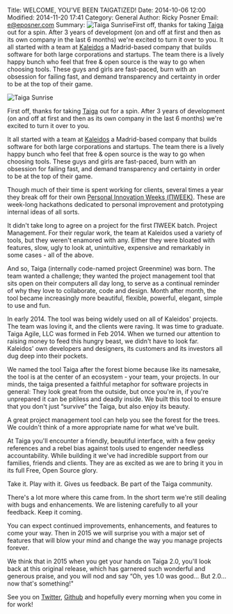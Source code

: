 Title: WELCOME, YOU'VE BEEN TAIGATIZED!
Date: 2014-10-06 12:00
Modified: 2014-11-20 17:41
Category: General
Author: Ricky Posner
Email: e@eposner.com
Summary: ![Taiga Sunrise](https://unsplash.imgix.net/reserve/m6rT4MYFQ7CT8j9m2AEC_JakeGivens%20-%20Sunset%20in%20the%20Park.JPG?q=75&fm=jpg&auto=format&s=0798c4e39d1acb580b25a93863dcae97)First off, thanks for taking [Taiga](https://taiga.io "Taiga.io") out for a spin. After 3 years of development (on and off at first and then as its own company in the last 6 months) we're excited to turn it over to you. It all started with a team at [Kaleidos](http://kaleidos.net "Kaleidos OpenSource") a Madrid-based company that builds software for both large corporations and startups. The team there is a lively happy bunch who feel that free & open source is the way to go when choosing tools. These guys and girls are fast-paced, burn with an obsession for failing fast, and demand transparency and certainty in order to be at the top of their game.

![Taiga Sunrise](https://unsplash.imgix.net/reserve/m6rT4MYFQ7CT8j9m2AEC_JakeGivens%20-%20Sunset%20in%20the%20Park.JPG?q=75&fm=jpg&auto=format&s=0798c4e39d1acb580b25a93863dcae97)

First off, thanks for taking [Taiga][taiga] out for a spin. After 3 years of development (on and off at first and then as its own company in the last 6 months) we're excited to turn it over to you.

It all started with a team at [Kaleidos][kaleidos] a Madrid-based company that builds software for both large corporations and startups. The team there is a lively happy bunch who feel that free & open source is the way to go when choosing tools. These guys and girls are fast-paced, burn with an obsession for failing fast, and demand transparency and certainty in order to be at the top of their game.

Though much of their time is spent working for clients, several times a year they break off for their own [Personal Innovation Weeks (ΠWEEK)][piweek]. These are week-long hackathons dedicated to personal improvement and prototyping internal ideas of all sorts.

It didn't take long to agree on a project for the first ΠWEEK batch. Project Management. For their regular work, the team at Kaleidos used a variety of tools, but they weren't enamored with any. Either they were bloated with features, slow, ugly to look at, unintuitive, expensive and remarkably in some cases - all of the above.

And so, Taiga (internally code-named project Greenmine) was born. The team wanted a challenge; they wanted the project management tool that sits open on their computers all day long, to serve as a continual reminder of why they love to collaborate, code and design. Month after month, the tool became increasingly more beautiful, flexible, powerful, elegant, simple to use and fun.

In early 2014. The tool was being widely used on all of Kaleidos' projects. The team was loving it, and the clients were raving. It was time to graduate. Taiga Agile, LLC was formed in Feb 2014. When we turned our attention to raising money to feed this hungry beast, we didn't have to look far. Kaleidos' own developers and designers, its customers and its investors all dug deep into their pockets.

We named the tool Taiga after the forest biome because like its namesake, the tool is at the center of an ecosystem - your team, your projects. In our minds, the taiga presented a faithful metaphor for software projects in general: They look great from the outside, but once you're in, if you're unprepared it can be pitiless and deadly inside. We built this tool to ensure that you don't just “survive” the Taiga, but also enjoy its beauty.

A great project management tool can help you see the forest for the trees. We couldn't think of a more appropriate name for what we've built.

At Taiga you'll encounter a friendly, beautiful interface, with a few geeky references and a rebel bias against tools used to engender needless accountability. While building it we've had incredible support from our families, friends and clients. They are as excited as we are to bring it you in its full Free, Open Source glory.

Take it. Play with it. Gives us feedback. Be part of the Taiga community.

There's a lot more where this came from. In the short term we're still dealing with bugs and enhancements. We are listening carefully to all your feedback. Keep it coming.

You can expect continued improvements, enhancements, and features to come your way. Then in 2015 we will surprise you with a major set of features that will blow your mind and change the way you manage projects forever.

We think that in 2015 when you get your hands on Taiga 2.0, you'll look back at this original release, which has garnered such wonderful and generous praise, and you will nod and say “Oh, yes 1.0 was good… But 2.0… now that's something!"

See you on [Twitter][twitter], [Github][github] and hopefully every morning when you come in for work!

[taiga]: https://taiga.io "Taiga.io"
[piweek]: http://piweek.com "ΠWEEK (Personal Innovation Week)"
[kaleidos]: http://kaleidos.net "Kaleidos OpenSource"
[twitter]: http://twitter.com/taigaio "Taiga.io on Twitter"
[github]: https://github.com/kaleidos-ventures "Taiga.io on github"
